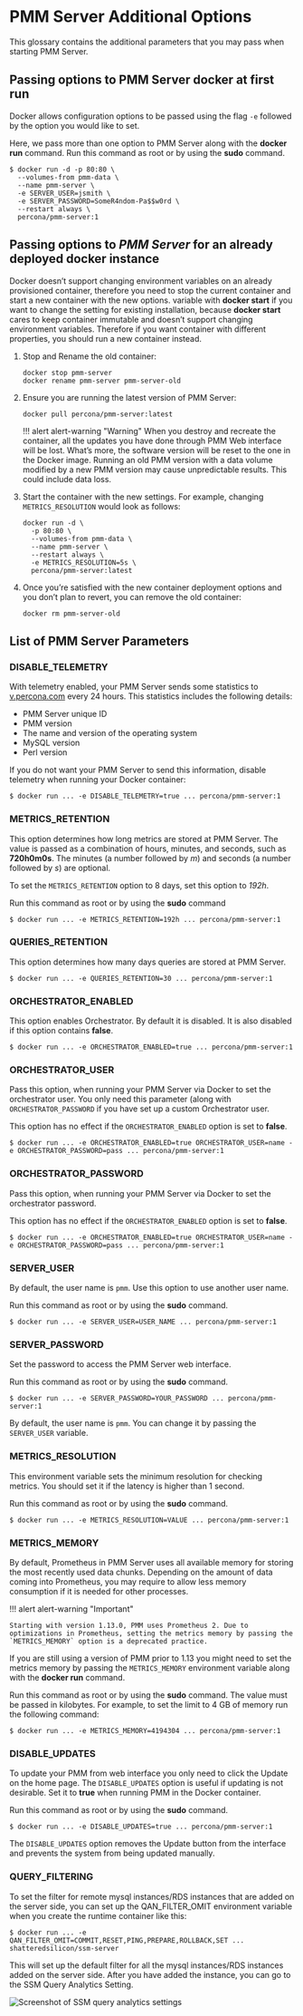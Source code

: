 # PMM Server Additional Options

This glossary contains the additional parameters that you may pass when starting PMM Server.

## Passing options to PMM Server docker at first run

Docker allows configuration options to be passed using the flag `-e` followed by the option you would like to set.

Here, we pass more than one option to PMM Server along with the **docker run** command. Run this command as root or by using the **sudo** command.

```
$ docker run -d -p 80:80 \
  --volumes-from pmm-data \
  --name pmm-server \
  -e SERVER_USER=jsmith \
  -e SERVER_PASSWORD=SomeR4ndom-Pa$$w0rd \
  --restart always \
  percona/pmm-server:1
```

## Passing options to *PMM Server* for an already deployed docker instance

Docker doesn’t support changing environment variables on an already provisioned container, therefore you need to stop the current container and start a new container with the new options. variable with **docker start** if you want to change the setting for existing installation, because **docker start** cares to keep container immutable and doesn’t support changing environment variables. Therefore if you want container with different properties,  you should run a new container instead.

1. Stop and Rename the old container:

    ```
    docker stop pmm-server
    docker rename pmm-server pmm-server-old
    ```

2. Ensure you are running the latest version of PMM Server:

    ```
    docker pull percona/pmm-server:latest
    ```

    !!! alert alert-warning "Warning"
        When you destroy and recreate the container, all the updates you have done through PMM Web interface will be lost. What’s more, the software version will be reset to the one in the Docker image. Running an old PMM version with a data volume modified by a new PMM version may cause unpredictable results. This could include data loss.

3. Start the container with the new settings. For example, changing `METRICS_RESOLUTION` would look as follows:

    ```
    docker run -d \
      -p 80:80 \
      --volumes-from pmm-data \
      --name pmm-server \
      --restart always \
      -e METRICS_RESOLUTION=5s \
      percona/pmm-server:latest
    ```

4. Once you’re satisfied with the new container deployment options and you don’t plan to revert, you can remove the old container:

    ```
    docker rm pmm-server-old
    ```

## List of PMM Server Parameters

### DISABLE_TELEMETRY

With telemetry enabled, your PMM Server sends some statistics to [v.percona.com](http://v.percona.com) every 24 hours. This statistics includes the following details:

* PMM Server unique ID
* PMM version
* The name and version of the operating system
* MySQL version
* Perl version

If you do not want your PMM Server to send this information, disable telemetry when running your Docker container:

```
$ docker run ... -e DISABLE_TELEMETRY=true ... percona/pmm-server:1
```

### METRICS_RETENTION

This option determines how long metrics are stored at PMM Server. The value is passed as a combination of hours, minutes, and seconds, such as **720h0m0s**. The minutes (a number followed by *m*) and seconds (a number followed by *s*) are optional.

To set the `METRICS_RETENTION` option to 8 days, set this option to *192h*.

Run this command as root or by using the **sudo** command

```
$ docker run ... -e METRICS_RETENTION=192h ... percona/pmm-server:1
```

### QUERIES_RETENTION

This option determines how many days queries are stored at PMM Server.

```
$ docker run ... -e QUERIES_RETENTION=30 ... percona/pmm-server:1
```

### ORCHESTRATOR_ENABLED

This option enables Orchestrator. By default it is disabled. It is also disabled if this option contains **false**.

```
$ docker run ... -e ORCHESTRATOR_ENABLED=true ... percona/pmm-server:1
```

### ORCHESTRATOR_USER

Pass this option, when running your PMM Server via Docker to set the orchestrator user. You only need this parameter (along with `ORCHESTRATOR_PASSWORD` if you have set up a custom Orchestrator user.

This option has no effect if the `ORCHESTRATOR_ENABLED` option is set to **false**.

```
$ docker run ... -e ORCHESTRATOR_ENABLED=true ORCHESTRATOR_USER=name -e ORCHESTRATOR_PASSWORD=pass ... percona/pmm-server:1
```

### ORCHESTRATOR_PASSWORD

Pass this option, when running your PMM Server via Docker to set the orchestrator password.

This option has no effect if the `ORCHESTRATOR_ENABLED` option is set to **false**.

```
$ docker run ... -e ORCHESTRATOR_ENABLED=true ORCHESTRATOR_USER=name -e ORCHESTRATOR_PASSWORD=pass ... percona/pmm-server:1
```

### SERVER_USER

By default, the user name is `pmm`. Use this option to use another user name.

Run this command as root or by using the **sudo** command.

```
$ docker run ... -e SERVER_USER=USER_NAME ... percona/pmm-server:1
```

### SERVER_PASSWORD

Set the password to access the PMM Server web interface.

Run this command as root or by using the **sudo** command.

```
$ docker run ... -e SERVER_PASSWORD=YOUR_PASSWORD ... percona/pmm-server:1
```

By default, the user name is `pmm`. You can change it by passing the `SERVER_USER` variable.

### METRICS_RESOLUTION

This environment variable sets the minimum resolution for checking metrics. You should set it if the latency is higher than 1 second.

Run this command as root or by using the **sudo** command.

```
$ docker run ... -e METRICS_RESOLUTION=VALUE ... percona/pmm-server:1
```

### METRICS_MEMORY

By default, Prometheus in PMM Server uses all available memory for storing the most recently used data chunks.  Depending on the amount of data coming into Prometheus, you may require to allow less memory consumption if it is needed for other processes.

!!! alert alert-warning "Important"

    Starting with version 1.13.0, PMM uses Prometheus 2. Due to optimizations in Prometheus, setting the metrics memory by passing the `METRICS_MEMORY` option is a deprecated practice.

If you are still using a version of PMM prior to 1.13 you might need to set the metrics memory by passing the `METRICS_MEMORY` environment variable along with the **docker run** command.

Run this command as root or by using the **sudo** command. The value must be passed in kilobytes. For example, to set the limit to 4 GB of memory run the following command:

```
$ docker run ... -e METRICS_MEMORY=4194304 ... percona/pmm-server:1
```

### DISABLE_UPDATES

To update your PMM from web interface you only need to click the Update on the home page. The `DISABLE_UPDATES` option is useful if updating is not desirable. Set it to **true** when running PMM in the Docker container.

Run this command as root or by using the **sudo** command.

```
$ docker run ... -e DISABLE_UPDATES=true ... percona/pmm-server:1
```

The `DISABLE_UPDATES` option removes the Update button from the interface and prevents the system from being updated manually.

### QUERY_FILTERING

To set the filter for remote mysql instances/RDS instances that are added on the server side, you can set up the QAN_FILTER_OMIT environment variable when you create the runtime container like this:

```
$ docker run ... -e QAN_FILTER_OMIT=COMMIT,RESET,PING,PREPARE,ROLLBACK,SET ... shatteredsilicon/ssm-server
```

This will set up the default filter for all the mysql instances/RDS instances added on the server side. After you have added the instance, you can go to the SSM Query Analytics Setting.

![Screenshot of SSM query analytics settings](/docs/_images/ssm_query_analytics_settings.png)
